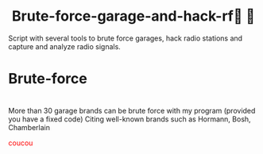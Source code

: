# <h1 align="center">Brute-force-garage-and-hack-rf🏡 📡</h1>
Script with several tools to brute force garages, hack radio stations and capture and analyze radio signals.

# Brute-force
# 
More than 30 garage brands can be brute force with my program (provided you have a fixed code)
Citing well-known brands such as Hormann, Bosh, Chamberlain
<p style="color: red;">coucou</p>

